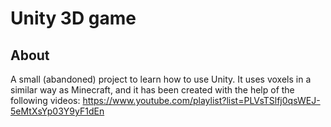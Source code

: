 # Unity 3D game

## About

A small (abandoned) project to learn how to use Unity.
It uses voxels in a similar way as Minecraft, and it has been created with the help of the following videos: https://www.youtube.com/playlist?list=PLVsTSlfj0qsWEJ-5eMtXsYp03Y9yF1dEn
